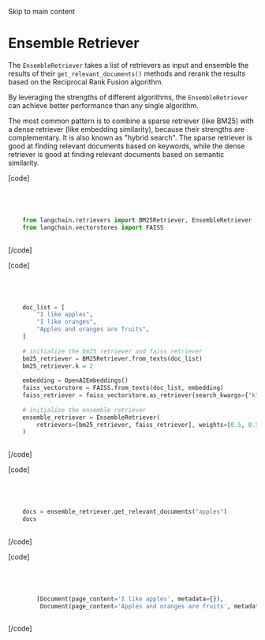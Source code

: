 

Skip to main content

# Ensemble Retriever

The `EnsembleRetriever` takes a list of retrievers as input and ensemble the results of their `get_relevant_documents()` methods and rerank the results based on the Reciprocal Rank Fusion algorithm.

By leveraging the strengths of different algorithms, the `EnsembleRetriever` can achieve better performance than any single algorithm.

The most common pattern is to combine a sparse retriever (like BM25) with a dense retriever (like embedding similarity), because their strengths are complementary. It is also known as "hybrid search".
The sparse retriever is good at finding relevant documents based on keywords, while the dense retriever is good at finding relevant documents based on semantic similarity.

[code]
```python




    from langchain.retrievers import BM25Retriever, EnsembleRetriever  
    from langchain.vectorstores import FAISS  
    


```
[/code]


[code]
```python




    doc_list = [  
        "I like apples",  
        "I like oranges",  
        "Apples and oranges are fruits",  
    ]  
      
    # initialize the bm25 retriever and faiss retriever  
    bm25_retriever = BM25Retriever.from_texts(doc_list)  
    bm25_retriever.k = 2  
      
    embedding = OpenAIEmbeddings()  
    faiss_vectorstore = FAISS.from_texts(doc_list, embedding)  
    faiss_retriever = faiss_vectorstore.as_retriever(search_kwargs={"k": 2})  
      
    # initialize the ensemble retriever  
    ensemble_retriever = EnsembleRetriever(  
        retrievers=[bm25_retriever, faiss_retriever], weights=[0.5, 0.5]  
    )  
    


```
[/code]


[code]
```python




    docs = ensemble_retriever.get_relevant_documents("apples")  
    docs  
    


```
[/code]


[code]
```python




        [Document(page_content='I like apples', metadata={}),  
         Document(page_content='Apples and oranges are fruits', metadata={})]  
    


```
[/code]


